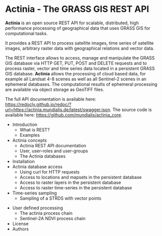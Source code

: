 Actinia - The GRASS GIS REST API
================================

**Actinia** is an open source REST API for scalable, distributed, high
performance processing of geographical data that uses GRASS GIS for
computational tasks.

It provides a REST API to process satellite images, time series of
satellite images, arbitrary raster data with geographical relations and
vector data.

The REST interface allows to access, manage and manipulate the GRASS GIS
database via HTTP GET, PUT, POST and DELETE requests and to process
raster, vector and time series data located in a persistent GRASS GIS
database. **Actinia** allows the processing of cloud based data, for
example all Landsat 4-8 scenes as well as all Sentinel-2 scenes in an
ephemeral databases. The computational results of ephemeral processing
are available via object storage as GeoTIFF files.

The full API documentation is available here: <https://redocly.github.io/redoc/?url=https://actinia.mundialis.de/latest/swagger.json>.
The source code is available here: <https://github.com/mundialis/actinia_core>.

* Introduction
    * What is REST?
    * Examples
* Actinia concepts
    * Actinia REST API documentation
    * User, user-roles and user-groups
    * The Actinia databases
* Installation
* Actinia database access
    * Using curl for HTTP requests
    * Access to locations and mapsets in the persistent database
    * Access to raster layers in the persistent database
    * Access to raster time-series in the persistent database
* Time-series sampling
    * Sampling of a STRDS with vector points
<!---
* Landsat NDVI computation
* Sentinel-2 NDVI computation
-->
* User defined processing
    * The actinia process chain
    * Sentinel-2A NDVI process chain
* License
* Authors
